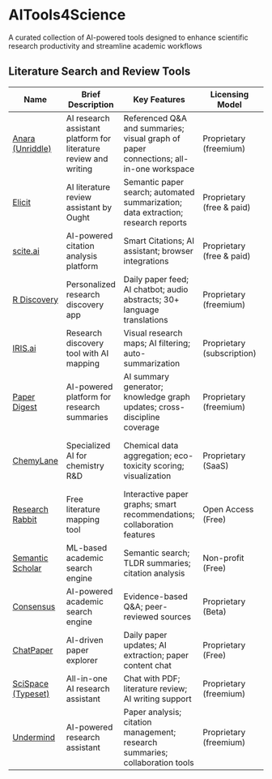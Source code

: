 # AITools4Science
A curated collection of AI-powered tools designed to enhance scientific research productivity and streamline academic workflows

## Literature Search and Review Tools

| Name                                                | Brief Description                                                | Key Features                                                                          | Licensing Model            | Pricing                                           |
| --------------------------------------------------- | ---------------------------------------------------------------- | ------------------------------------------------------------------------------------- | -------------------------- | ------------------------------------------------- |
| [Anara (Unriddle)](https://unriddle.ai)             | AI research assistant platform for literature review and writing | Referenced Q&A and summaries; visual graph of paper connections; all-in-one workspace | Proprietary (freemium)     | Free plan; Pro ~€11/month; Team ~€17/seat/month   |
| [Elicit](https://elicit.org)                        | AI literature review assistant by Ought                          | Semantic paper search; automated summarization; data extraction; research reports     | Proprietary (free & paid)  | Free basic use; Plus $12/month; Pro $49/month     |
| [scite.ai](https://scite.ai)                        | AI-powered citation analysis platform                            | Smart Citations; AI assistant; browser integrations                                   | Proprietary (free & paid)  | Free basic features; premium plans available      |
| [R Discovery](https://discovery.researcher.life)    | Personalized research discovery app                              | Daily paper feed; AI chatbot; audio abstracts; 30+ language translations              | Proprietary (freemium)     | Free app; subscription plans available            |
| [IRIS.ai](https://iris.ai)                          | Research discovery tool with AI mapping                          | Visual research maps; AI filtering; auto-summarization                                | Proprietary (subscription) | Free account; full access €75/month               |
| [Paper Digest](https://paperdigest.org)             | AI-powered platform for research summaries                       | AI summary generator; knowledge graph updates; cross-discipline coverage              | Proprietary (freemium)     | Limited free summaries; paid plans available      |
| [ChemyLane](https://chemylane.ai)                   | Specialized AI for chemistry R&D                                 | Chemical data aggregation; eco-toxicity scoring; visualization                        | Proprietary (SaaS)         | Free tier; Essentials ~$31/month; Advanced custom |
| [Research Rabbit](https://www.researchrabbit.ai)    | Free literature mapping tool                                     | Interactive paper graphs; smart recommendations; collaboration features               | Open Access (Free)         | Completely free                                   |
| [Semantic Scholar](https://www.semanticscholar.org) | ML-based academic search engine                                  | Semantic search; TLDR summaries; citation analysis                                    | Non-profit (Free)          | Free for all users                                |
| [Consensus](https://consensus.app)                  | AI-powered academic search engine                                | Evidence-based Q&A; peer-reviewed sources                                             | Proprietary (Beta)         | Free (currently)                                  |
| [ChatPaper](https://chatpaper.org)                  | AI-driven paper explorer                                         | Daily paper updates; AI extraction; paper content chat                                | Proprietary (Free)         | Free web tool                                     |
| [SciSpace (Typeset)](https://typeset.io)            | All-in-one AI research assistant                                 | Chat with PDF; literature review; AI writing support                                  | Proprietary (freemium)     | Free version; Premium ~$20/month                  |
| [Undermind](https://undermind.ai)                   | AI-powered research assistant                                    | Paper analysis; citation management; research summaries; collaboration tools          | Proprietary (freemium)     | Free tier; Pro plans available                    |
